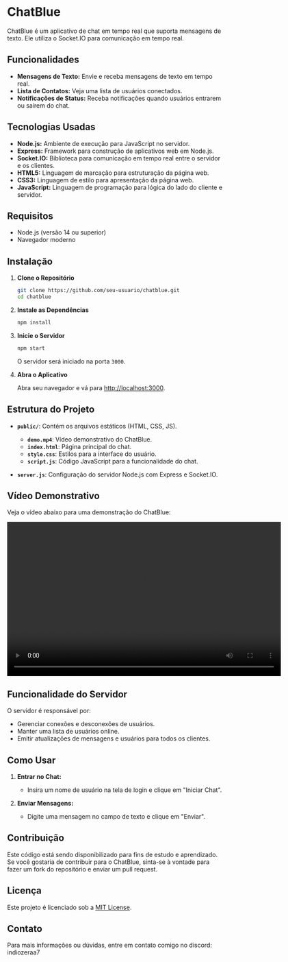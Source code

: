 # ChatBlue

ChatBlue é um aplicativo de chat em tempo real que suporta mensagens de texto. Ele utiliza o Socket.IO para comunicação em tempo real.

## Funcionalidades

- **Mensagens de Texto:** Envie e receba mensagens de texto em tempo real.
- **Lista de Contatos:** Veja uma lista de usuários conectados.
- **Notificações de Status:** Receba notificações quando usuários entrarem ou saírem do chat.

## Tecnologias Usadas

- **Node.js:** Ambiente de execução para JavaScript no servidor.
- **Express:** Framework para construção de aplicativos web em Node.js.
- **Socket.IO:** Biblioteca para comunicação em tempo real entre o servidor e os clientes.
- **HTML5:** Linguagem de marcação para estruturação da página web.
- **CSS3:** Linguagem de estilo para apresentação da página web.
- **JavaScript:** Linguagem de programação para lógica do lado do cliente e servidor.

## Requisitos

- Node.js (versão 14 ou superior)
- Navegador moderno

## Instalação

1. **Clone o Repositório**

    ```bash
    git clone https://github.com/seu-usuario/chatblue.git
    cd chatblue
    ```

2. **Instale as Dependências**

    ```bash
    npm install
    ```

3. **Inicie o Servidor**

    ```bash
    npm start
    ```

    O servidor será iniciado na porta `3000`.

4. **Abra o Aplicativo**

    Abra seu navegador e vá para [http://localhost:3000](http://localhost:3000).

## Estrutura do Projeto

- **`public/`**: Contém os arquivos estáticos (HTML, CSS, JS).
  - **`demo.mp4`**: Vídeo demonstrativo do ChatBlue.
  - **`index.html`**: Página principal do chat.
  - **`style.css`**: Estilos para a interface do usuário.
  - **`script.js`**: Código JavaScript para a funcionalidade do chat.

- **`server.js`**: Configuração do servidor Node.js com Express e Socket.IO.

## Vídeo Demonstrativo

Veja o vídeo abaixo para uma demonstração do ChatBlue:

<video width="640" height="360" controls>
  <source src="public/demo.mp4" type="video/mp4">
  Seu navegador não suporta a tag de vídeo.
</video>

## Funcionalidade do Servidor

O servidor é responsável por:

- Gerenciar conexões e desconexões de usuários.
- Manter uma lista de usuários online.
- Emitir atualizações de mensagens e usuários para todos os clientes.

## Como Usar

1. **Entrar no Chat:**
   - Insira um nome de usuário na tela de login e clique em "Iniciar Chat".

2. **Enviar Mensagens:**
   - Digite uma mensagem no campo de texto e clique em "Enviar".

## Contribuição

Este código está sendo disponibilizado para fins de estudo e aprendizado. Se você gostaria de contribuir para o ChatBlue, sinta-se à vontade para fazer um fork do repositório e enviar um pull request.

## Licença

Este projeto é licenciado sob a [MIT License](LICENSE).

## Contato

Para mais informações ou dúvidas, entre em contato comigo no discord: indiozeraa7

